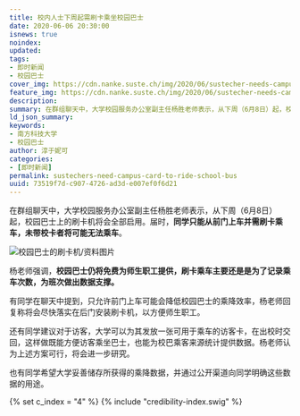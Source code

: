 ```yaml
---
title: 校内人士下周起需刷卡乘坐校园巴士
date: 2020-06-06 20:30:00
isnews: true
noindex:
updated:
tags:
- 即时新闻
- 校园巴士
cover_img: https://cdn.nanke.suste.ch/img/2020/06/sustecher-needs-campus-card-to-ride-school-bus/banner.png
feature_img: https://cdn.nanke.suste.ch/img/2020/06/sustecher-needs-campus-card-to-ride-school-bus/banner.png
description:
summary: 在群组聊天中，大学校园服务办公室副主任杨胜老师表示，从下周（6月8日）起，校园巴士上的刷卡机将会全部启用。届时，同学只能从前门上车并需刷卡乘车，未带校卡者将可能无法乘车。
ld_json_summary:
keywords:
- 南方科技大学
- 校园巴士
author: 淳于妮可
categories:
- [即时新闻]
permalink: sustechers-need-campus-card-to-ride-school-bus
uuid: 73519f7d-c907-4726-ad3d-e007ef0f6d21
---
```


在群组聊天中，大学校园服务办公室副主任杨胜老师表示，从下周（6月8日）起，校园巴士上的刷卡机将会全部启用。届时，**同学只能从前门上车并需刷卡乘车，未带校卡者将可能无法乘车**。

![校园巴士的刷卡机/资料图片](https://cdn.nanke.suste.ch/img/2020/06/sustecher-needs-campus-card-to-ride-school-bus/刷卡机.jpg)

杨老师强调，**校园巴士仍将免费为师生职工提供，刷卡乘车主要还是是为了记录乘车次数，为班次做出数据支撑。**

有同学在聊天中提到，只允许前门上车可能会降低校园巴士的乘降效率，杨老师回复称将会尽快落实在后门安装刷卡机，以方便师生职工。

还有同学建议对于访客，大学可以为其发放一张可用于乘车的访客卡，在出校时交回，这样做既能方便访客乘坐巴士，也能为校巴乘客来源统计提供数据。杨老师认为上述方案可行，将会进一步研究。

也有同学希望大学妥善储存所获得的乘降数据，并通过公开渠道向同学明确这些数据的用途。

{% set c_index = "4" %}
{% include "credibility-index.swig" %}

